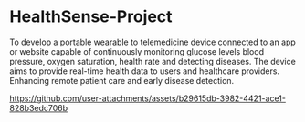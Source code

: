 # HealthSense-Project
To develop a portable wearable to telemedicine device connected to an app or website capable of continuously monitoring glucose levels blood pressure, oxygen saturation, health rate and detecting diseases. The device aims to provide real-time health data to users and healthcare providers. Enhancing remote patient care and early disease detection.


https://github.com/user-attachments/assets/b29615db-3982-4421-ace1-828b3edc706b

